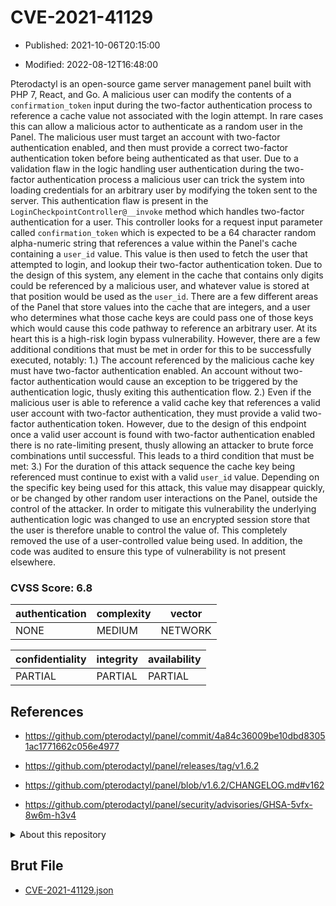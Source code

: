 # CVE-2021-41129

- Published: 2021-10-06T20:15:00

- Modified: 2022-08-12T16:48:00

Pterodactyl is an open-source game server management panel built with PHP 7, React, and Go. A malicious user can modify the contents of a `confirmation_token` input during the two-factor authentication process to reference a cache value not associated with the login attempt. In rare cases this can allow a malicious actor to authenticate as a random user in the Panel. The malicious user must target an account with two-factor authentication enabled, and then must provide a correct two-factor authentication token before being authenticated as that user. Due to a validation flaw in the logic handling user authentication during the two-factor authentication process a malicious user can trick the system into loading credentials for an arbitrary user by modifying the token sent to the server. This authentication flaw is present in the `LoginCheckpointController@__invoke` method which handles two-factor authentication for a user. This controller looks for a request input parameter called `confirmation_token` which is expected to be a 64 character random alpha-numeric string that references a value within the Panel's cache containing a `user_id` value. This value is then used to fetch the user that attempted to login, and lookup their two-factor authentication token. Due to the design of this system, any element in the cache that contains only digits could be referenced by a malicious user, and whatever value is stored at that position would be used as the `user_id`. There are a few different areas of the Panel that store values into the cache that are integers, and a user who determines what those cache keys are could pass one of those keys which would cause this code pathway to reference an arbitrary user. At its heart this is a high-risk login bypass vulnerability. However, there are a few additional conditions that must be met in order for this to be successfully executed, notably: 1.) The account referenced by the malicious cache key must have two-factor authentication enabled. An account without two-factor authentication would cause an exception to be triggered by the authentication logic, thusly exiting this authentication flow. 2.) Even if the malicious user is able to reference a valid cache key that references a valid user account with two-factor authentication, they must provide a valid two-factor authentication token. However, due to the design of this endpoint once a valid user account is found with two-factor authentication enabled there is no rate-limiting present, thusly allowing an attacker to brute force combinations until successful. This leads to a third condition that must be met: 3.) For the duration of this attack sequence the cache key being referenced must continue to exist with a valid `user_id` value. Depending on the specific key being used for this attack, this value may disappear quickly, or be changed by other random user interactions on the Panel, outside the control of the attacker. In order to mitigate this vulnerability the underlying authentication logic was changed to use an encrypted session store that the user is therefore unable to control the value of. This completely removed the use of a user-controlled value being used. In addition, the code was audited to ensure this type of vulnerability is not present elsewhere.

### CVSS Score: **6.8**

| authentication | complexity | vector |
| --- | --- | --- |
| NONE | MEDIUM | NETWORK |

| confidentiality | integrity | availability |
| --- | --- | --- |
| PARTIAL | PARTIAL | PARTIAL |

## References

* https://github.com/pterodactyl/panel/commit/4a84c36009be10dbd83051ac1771662c056e4977

* https://github.com/pterodactyl/panel/releases/tag/v1.6.2

* https://github.com/pterodactyl/panel/blob/v1.6.2/CHANGELOG.md#v162

* https://github.com/pterodactyl/panel/security/advisories/GHSA-5vfx-8w6m-h3v4

<details>
<summary>About this repository</summary> 

  This repository is part of the project [Live Hack CVE](https://github.com/Live-Hack-CVE). Main website can be found [www.live-hack.org](https://www.live-hack.org) 
  
  Made by [Sn0wAlice](https://github.com/Sn0wAlice) for the people that care about security and need to have a feed of the latest CVEs. Hope you enjoy it, don't forget to star the repo and follow me on [Twitter](https://twitter.com/Sn0wAlice) and [Github](https://github.com/Sn0wAlice). And that is my [personnal website](https://www.alice-snow.me/)

  - [Home Page](https://github.com/Live-Hack-CVE)
  - [Framework](https://github.com/Live-Hack-CVE/cve-framework)
  - [CVE database](https://github.com/Live-Hack-CVE/full_database)
  - [Changelog](https://github.com/Live-Hack-CVE/Changelog)
</details>

## Brut File

* [CVE-2021-41129.json](https://raw.githubusercontent.com/Live-Hack-CVE/full_database/main/cves/2021/CVE-2021-41129.json)

